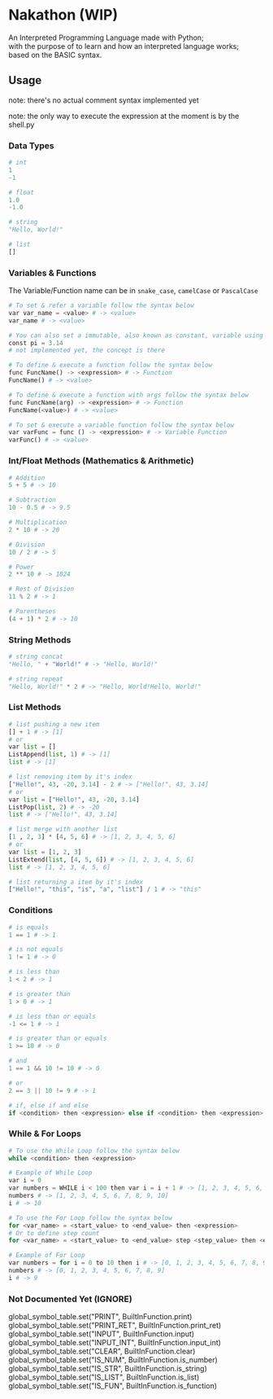 # Nakathon (WIP)

An Interpreted Programming Language made with Python;  
with the purpose of to learn and how an interpreted language works;  
based on the BASIC syntax.

## Usage

note: there's no actual comment syntax implemented yet

note: the only way to execute the expression at the moment is by the shell.py

### Data Types

```py
# int
1
-1

# float
1.0
-1.0

# string
"Hello, World!"

# list
[]

```

### Variables & Functions

The Variable/Function name can be in ``snake_case``, ``camelCase`` or ``PascalCase``

```py
# To set & refer a variable follow the syntax below
var var_name = <value> # -> <value>
var_name # -> <value>

# You can also set a immutable, also known as constant, variable using the 'const' keyword
const pi = 3.14
# not implemented yet, the concept is there

# To define & execute a function follow the syntax below
func FuncName() -> <expression> # -> Function
FuncName() # -> <value>

# To define & execute a function with args follow the syntax below
func FuncName(arg) -> <expression> # -> Function
FuncName(<value>) # -> <value>

# To set & execute a variable function follow the syntax below
var varFunc = func () -> <expression> # -> Variable Function
varFunc() # -> <value>

```

### Int/Float Methods (Mathematics & Arithmetic)

```py
# Addition
5 + 5 # -> 10

# Subtraction
10 - 0.5 # -> 9.5

# Multiplication
2 * 10 # -> 20

# Division
10 / 2 # -> 5

# Power
2 ** 10 # -> 1024

# Rest of Division
11 % 2 # -> 1

# Parentheses
(4 + 1) * 2 # -> 10

```

### String Methods

```py
# string concat
"Hello, " + "World!" # -> "Hello, World!"

# string repeat
"Hello, World!" * 2 # -> "Hello, World!Hello, World!"

```

### List Methods

```py
# list pushing a new item
[] + 1 # -> [1]
# or
var list = []
ListAppend(list, 1) # -> [1]
list # -> [1]

# list removing item by it's index
["Hello!", 43, -20, 3.14] - 2 # -> ["Hello!", 43, 3.14]
# or
var list = ["Hello!", 43, -20, 3.14]
ListPop(list, 2) # -> -20
list # -> ["Hello!", 43, 3.14]

# list merge with another list
[1 , 2, 3] * [4, 5, 6] # -> [1, 2, 3, 4, 5, 6]
# or
var list = [1, 2, 3]
ListExtend(list, [4, 5, 6]) # -> [1, 2, 3, 4, 5, 6]
list # -> [1, 2, 3, 4, 5, 6]

# list returning a item by it's index
["Hello!", "this", "is", "a", "list"] / 1 # -> "this"

```

### Conditions

```py
# is equals
1 == 1 # -> 1

# is not equals
1 != 1 # -> 0

# is less than
1 < 2 # -> 1

# is greater than
1 > 0 # -> 1

# is less than or equals
-1 <= 1 # -> 1

# is greater than or equals
1 >= 10 # -> 0

# and
1 == 1 && 10 != 10 # -> 0

# or
2 == 3 || 10 != 9 # -> 1

# if, else if and else
if <condition> then <expression> else if <condition> then <expression> else <expression>

```

### While & For Loops

```py
# To use the While Loop follow the syntax below
while <condition> then <expression>

# Example of While Loop
var i = 0
var numbers = WHILE i < 100 then var i = i + 1 # -> [1, 2, 3, 4, 5, 6, 7, 8, 9, 10]
numbers # -> [1, 2, 3, 4, 5, 6, 7, 8, 9, 10]
i # -> 10

# To use the For Loop follow the syntax below
for <var_name> = <start_value> to <end_value> then <expression>
# Or to define step count
for <var_name> = <start_value> to <end_value> step <step_value> then <expression>

# Example of For Loop
var numbers = for i = 0 to 10 then i # -> [0, 1, 2, 3, 4, 5, 6, 7, 8, 9]
numbers # -> [0, 1, 2, 3, 4, 5, 6, 7, 8, 9]
i # -> 9

```

### Not Documented Yet (IGNORE)

global_symbol_table.set("PRINT", BuiltInFunction.print)
global_symbol_table.set("PRINT_RET", BuiltInFunction.print_ret)
global_symbol_table.set("INPUT", BuiltInFunction.input)
global_symbol_table.set("INPUT_INT", BuiltInFunction.input_int)
global_symbol_table.set("CLEAR", BuiltInFunction.clear)
global_symbol_table.set("IS_NUM", BuiltInFunction.is_number)
global_symbol_table.set("IS_STR", BuiltInFunction.is_string)
global_symbol_table.set("IS_LIST", BuiltInFunction.is_list)
global_symbol_table.set("IS_FUN", BuiltInFunction.is_function)
